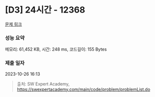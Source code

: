 # [D3] 24시간 - 12368 

[문제 링크](https://swexpertacademy.com/main/code/problem/problemDetail.do?contestProbId=AXsEBlLqedsDFARX) 

### 성능 요약

메모리: 61,452 KB, 시간: 248 ms, 코드길이: 155 Bytes

### 제출 일자

2023-10-26 16:13



> 출처: SW Expert Academy, https://swexpertacademy.com/main/code/problem/problemList.do